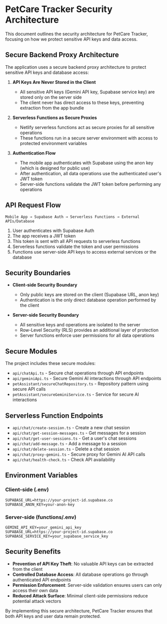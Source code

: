 # PetCare Tracker Security Architecture

This document outlines the security architecture for PetCare Tracker, focusing on how we protect sensitive API keys and data access.

## Secure Backend Proxy Architecture

The application uses a secure backend proxy architecture to protect sensitive API keys and database access:

1. **API Keys Are Never Stored in the Client**
   - All sensitive API keys (Gemini API key, Supabase service key) are stored only on the server side
   - The client never has direct access to these keys, preventing extraction from the app bundle

2. **Serverless Functions as Secure Proxies**
   - Netlify serverless functions act as secure proxies for all sensitive operations
   - These functions run in a secure server environment with access to protected environment variables

3. **Authentication Flow**
   - The mobile app authenticates with Supabase using the anon key (which is designed for public use)
   - After authentication, all data operations use the authenticated user's JWT token
   - Server-side functions validate the JWT token before performing any operations

## API Request Flow

```
Mobile App → Supabase Auth → Serverless Functions → External APIs/Database
```

1. User authenticates with Supabase Auth
2. The app receives a JWT token
3. This token is sent with all API requests to serverless functions
4. Serverless functions validate the token and user permissions
5. Functions use server-side API keys to access external services or the database

## Security Boundaries

- **Client-side Security Boundary**
  - Only public keys are stored on the client (Supabase URL, anon key)
  - Authentication is the only direct database operation performed by the client

- **Server-side Security Boundary**
  - All sensitive keys and operations are isolated to the server
  - Row-Level Security (RLS) provides an additional layer of protection
  - Server functions enforce user permissions for all data operations

## Secure Modules

The project includes these secure modules:

- `api/chatApi.ts` - Secure chat operations through API endpoints
- `api/geminiApi.ts` - Secure Gemini AI interactions through API endpoints
- `petAssistant/secureChatRepository.ts` - Repository pattern using secure API calls
- `petAssistant/secureGeminiService.ts` - Service for secure AI interactions

## Serverless Function Endpoints

- `api/chat/create-session.ts` - Create a new chat session
- `api/chat/get-session-messages.ts` - Get messages for a session
- `api/chat/get-user-sessions.ts` - Get a user's chat sessions
- `api/chat/add-message.ts` - Add a message to a session
- `api/chat/delete-session.ts` - Delete a chat session
- `api/chat/proxy-gemini.ts` - Secure proxy for Gemini AI API calls
- `api/chat/health-check.ts` - Check API availability

## Environment Variables

### Client-side (.env)
```
SUPABASE_URL=https://your-project-id.supabase.co
SUPABASE_ANON_KEY=your-anon-key
```

### Server-side (functions/.env)
```
GEMINI_API_KEY=your_gemini_api_key
SUPABASE_URL=https://your-project-id.supabase.co
SUPABASE_SERVICE_KEY=your_supabase_service_key
```

## Security Benefits

- **Prevention of API Key Theft**: No valuable API keys can be extracted from the client
- **Controlled Database Access**: All database operations go through authenticated API endpoints
- **Permission Enforcement**: Server-side validation ensures users can only access their own data
- **Reduced Attack Surface**: Minimal client-side permissions reduce potential attack vectors

By implementing this secure architecture, PetCare Tracker ensures that both API keys and user data remain protected. 
 